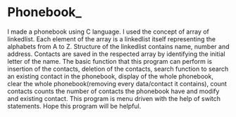 # Phonebook_
I made a phonebook using C language. I used the concept of array of linkedlist. Each element of the array is a linkedlist itself representing the alphabets from A to Z. Structure of the linkedlist contains name, number and address. Contacts are saved in the respected array by identifying the initial letter of the name.
The basic function that this program can perform is insertion of the contacts, deletion of the contacts, search function to search an existing contact in the phonebook, display of the whole phonebook, clear the whole phonebook(removing every data/contact it contains), count contacts counts the number of contacts the phonebook have and modify and existing contact.
This program is menu driven with the help of switch statements. Hope this program will be helpful.
